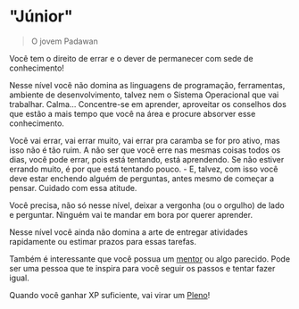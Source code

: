 # "Júnior"

> O jovem Padawan

Você tem o direito de errar e o dever de permanecer com sede de conhecimento!

Nesse nível você não domina as linguagens de programação, ferramentas, ambiente de desenvolvimento, talvez nem o Sistema Operacional que vai trabalhar. Calma... Concentre-se em aprender, aproveitar os conselhos dos que estão a mais tempo que você na área e procure absorver esse conhecimento.

Você vai errar, vai errar muito, vai errar pra caramba se for pro ativo, mas isso não é tão ruim. A não ser que você erre nas mesmas coisas todos os dias, você pode errar, pois está tentando, está aprendendo. Se não estiver errando muito, é por que está tentando pouco. - E, talvez, com isso você deve estar enchendo alguém de perguntas, antes mesmo de começar a pensar. Cuidado com essa atitude.

Você precisa, não só nesse nível, deixar a vergonha (ou o orgulho) de lado e perguntar. Ninguém vai te mandar em bora por querer aprender.

Nesse nível você ainda não domina a arte de entregar atividades rapidamente ou estimar prazos para essas tarefas.

Também é interessante que você possua um [mentor](https://github.com/training-center/mentoria/) ou algo parecido. Pode ser uma pessoa que te inspira para você seguir os passos e tentar fazer igual.

Quando você ganhar XP suficiente, vai virar um [Pleno](./pleno.md)!
